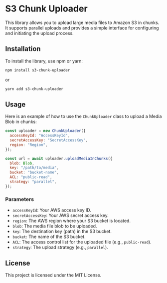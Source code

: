 # S3 Chunk Uploader

This library allows you to upload large media files to Amazon S3 in chunks. It supports parallel uploads and provides a simple interface for configuring and initiating the upload process.

## Installation

To install the library, use npm or yarn:

```bash
npm install s3-chunk-uploader
```

or

```bash
yarn add s3-chunk-uploader
```

## Usage

Here is an example of how to use the `ChunkUploader` class to upload a Media Blob in chunks:

```javascript
const uploader = new ChunkUploader({
  accessKeyId: "AccessKeyId",
  secretAccessKey: "SecretAccessKey",
  region: "Region",
});

const url = await uploader.uploadMediaInChunks({
  blob: Blob,
  key: "/path/to/media",
  bucket: "bucket-name",
  ACL: "public-read",
  strategy: "parallel",
});
```

### Parameters

- `accessKeyId`: Your AWS access key ID.
- `secretAccessKey`: Your AWS secret access key.
- `region`: The AWS region where your S3 bucket is located.
- `blob`: The media file blob to be uploaded.
- `key`: The destination key (path) in the S3 bucket.
- `bucket`: The name of the S3 bucket.
- `ACL`: The access control list for the uploaded file (e.g., `public-read`).
- `strategy`: The upload strategy (e.g., `parallel`).

## License

This project is licensed under the MIT License.
